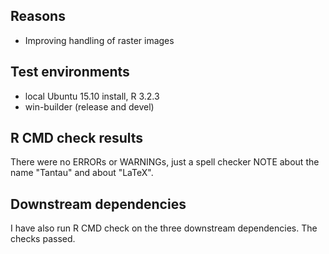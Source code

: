 ## Reasons
* Improving handling of raster images

## Test environments
* local Ubuntu 15.10 install, R 3.2.3
* win-builder (release and devel)

## R CMD check results
There were no ERRORs or WARNINGs, just a spell checker NOTE
about the name "Tantau" and about "LaTeX".

## Downstream dependencies
I have also run R CMD check on the three downstream dependencies.
The checks passed.
